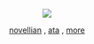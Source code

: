 <div align="center"> 
<p align="center"> </p> 

![](https://komarev.com/ghpvc/?username=novellian&color=060304&style=plastic&label=life,_fantastic++++&abbreviated=trueb5415c)

[novellian](rentry.co/novellian) , [ata](https://6mihou.atabook.org/) , [more](https://rentry.co/traumamonkeys) 

